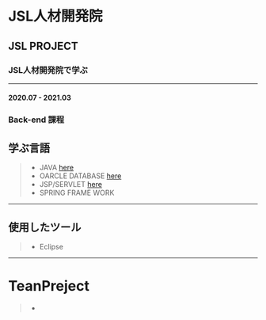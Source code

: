 # JSL人材開発院
## JSL PROJECT 
### JSL人材開発院で学ぶ
----------
#### 2020.07 - 2021.03 


### Back-end 課程 
## 学ぶ言語
>  +  JAVA  <a href="https://github.com/SuzinRoh/jslproject/tree/main/JSL/java"> here</a>
>  +  OARCLE DATABASE <a href="https://github.com/SuzinRoh/jslproject/tree/main/JSL/db"> here</a>
>  +  JSP/SERVLET <a href="https://github.com/SuzinRoh/jslproject/tree/main/JSL/web%2Bdb"> here</a>
>  +  SPRING FRAME WORK
---------------------
## 使用したツール
> + Eclipse
> 

----
# TeanPreject
> +
